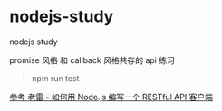# nodejs-study
nodejs study

promise 风格 和 callback 风格共存的 api 练习

> npm run test

[参考 老雷 - 如何用 Node.js 编写一个 RESTful API 客户端](https://morning.work/page/2016-05/how-to-write-a-nodejs-api-client-package.html)